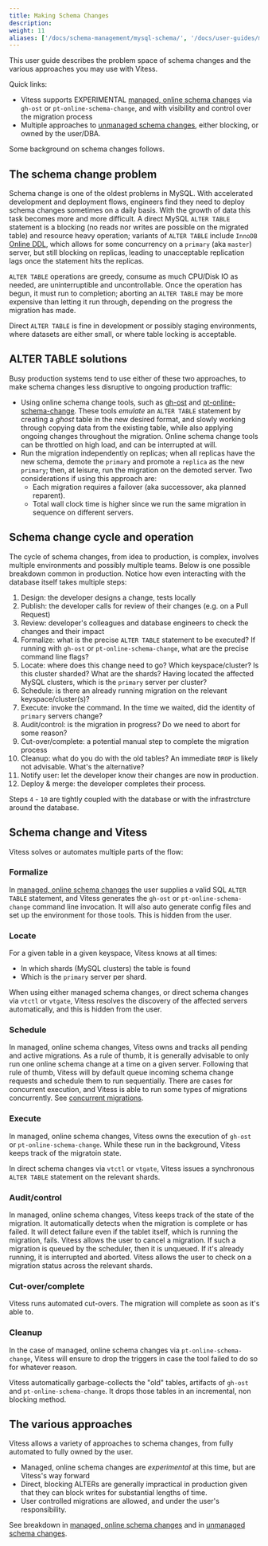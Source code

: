 ```yaml
---
title: Making Schema Changes
description:
weight: 11
aliases: ['/docs/schema-management/mysql-schema/', '/docs/user-guides/mysql-schema/', '/docs/user-guides/making-schema-changes/', '/docs/schema-management/schema-changes/', '/docs/user-guides/schema-changes/']
---
```


This user guide describes the problem space of schema changes and the various approaches you may use with Vitess.

Quick links:

- Vitess supports EXPERIMENTAL [managed, online schema changes](../managed-online-schema-changes/) via `gh-ost` or `pt-online-schema-change`, and with visibility and control over the migration process
- Multiple approaches to [unmanaged schema changes](../unmanaged-schema-changes/), either blocking, or owned by the user/DBA.

Some background on schema changes follows.

## The schema change problem

Schema change is one of the oldest problems in MySQL. With accelerated development and deployment flows, engineers find they need to deploy schema changes sometimes on a daily basis. With the growth of data this task becomes more and more difficult. A direct MySQL `ALTER TABLE` statement is a blocking (no reads nor writes are possible on the migrated table) and resource heavy operation; variants of `ALTER TABLE` include `InnoDB` [Online DDL](https://dev.mysql.com/doc/refman/5.7/en/innodb-online-ddl-operations.html), which allows for some concurrency on a `primary` (aka `master`) server, but still blocking on replicas, leading to unacceptable replication lags once the statement hits the replicas.

`ALTER TABLE` operations are greedy, consume as much CPU/Disk IO as needed, are uninterruptible and uncontrollable. Once the operation has begun, it must run to completion; aborting an `ALTER TABLE` may be more expensive than letting it run through, depending on the progress the migration has made.

Direct `ALTER TABLE` is fine in development or possibly staging environments, where datasets are either small, or where table locking is acceptable.

## ALTER TABLE solutions

Busy production systems tend to use either of these two approaches, to make schema changes less disruptive to ongoing production traffic:

- Using online schema change tools, such as [gh-ost](https://github.com/github/gh-ost) and [pt-online-schema-change](https://www.percona.com/doc/percona-toolkit/3.0/pt-online-schema-change.html). These tools _emulate_ an `ALTER TABLE` statement by creating a _ghost_ table in the new desired format, and slowly working through copying data from the existing table, while also applying ongoing changes throughout the migration.
  Online schema change tools can be throttled on high load, and can be interrupted at will.
- Run the migration independently on replicas; when all replicas have the new schema, demote the `primary` and promote a `replica` as the new `primary`; then, at leisure, run the migration on the demoted server. Two considerations if using this approach are:
  - Each migration requires a failover (aka successover, aka planned reparent).
  - Total wall clock time is higher since we run the same migration in sequence on different servers.

## Schema change cycle and operation

The cycle of schema changes, from idea to production, is complex, involves multiple environments and possibly multiple teams. Below is one possible breakdown common in production. Notice how even interacting with the database itself takes multiple steps:

1. Design: the developer designs a change, tests locally
2. Publish: the developer calls for review of their changes (e.g. on a Pull Request)
3. Review: developer's colleagues and database engineers to check the changes and their impact
4. Formalize: what is the precise `ALTER TABLE` statement to be executed? If running with `gh-ost` or `pt-online-schema-change`, what are the precise command line flags?
5. Locate: where does this change need to go? Which keyspace/cluster? Is this cluster sharded? What are the shards?
  Having located the affected MySQL clusters, which is the `primary` server per cluster?
6. Schedule: is there an already running migration on the relevant keyspace/cluster(s)?
7. Execute: invoke the command. In the time we waited, did the identity of `primary` servers change?
8. Audit/control: is the migration in progress? Do we need to abort for some reason?
9. Cut-over/complete: a potential manual step to complete the migration process
10. Cleanup: what do you do with the old tables? An immediate `DROP` is likely not advisable. What's the alternative?
11. Notify user: let the developer know their changes are now in production.
12. Deploy & merge: the developer completes their process.

Steps `4` - `10` are tightly coupled with the database or with the infrastrcture around the database.

## Schema change and Vitess

Vitess solves or automates multiple parts of the flow:

### Formalize

In [managed, online schema changes](../managed-online-schema-changes/) the user supplies a valid SQL `ALTER TABLE` statement, and Vitess generates the `gh-ost` or `pt-online-schema-change` command line invocation. It will also auto generate config files and set up the environment for those tools. This is hidden from the user.

### Locate

For a given table in a given keyspace, Vitess knows at all times:

- In which shards (MySQL clusters) the table is found
- Which is the `primary` server per shard.

When using either managed schema changes, or direct schema changes via `vtctl` or `vtgate`, Vitess resolves the discovery of the affected servers automatically, and this is hidden from the user.

### Schedule

In managed, online schema changes, Vitess owns and tracks all pending and active migrations. As a rule of thumb, it is generally advisable to only run one online schema change at a time on a given server. Following that rule of thumb, Vitess will by default queue incoming schema change requests and schedule them to run sequentially. There are cases for concurrent execution, and Vitess is able to run some types of migrations concurrently. See [concurrent migrations](./concurrent-migrations).

### Execute

In managed, online schema changes, Vitess owns the execution of `gh-ost` or `pt-online-schema-change`. While these run in the background, Vitess keeps track of the migratoin state.

In direct schema changes via `vtctl` or `vtgate`, Vitess issues a synchronous `ALTER TABLE` statement on the relevant shards.

### Audit/control

In managed, online schema changes, Vitess keeps track of the state of the migration. It automatically detects when the migration is complete or has failed. It will detect failure even if the tablet itself, which is running the migration, fails. Vitess allows the user to cancel a migration. If such a migration is queued by the scheduler, then it is unqueued. If it's already running, it is interrupted and aborted. Vitess allows the user to check on a migration status across the relevant shards.

### Cut-over/complete

Vitess runs automated cut-overs. The migration will complete as soon as it's able to.

### Cleanup

In the case of managed, online schema changes via `pt-online-schema-change`, Vitess will ensure to drop the triggers in case the tool failed to do so for whatever reason.

Vitess automatically garbage-collects the "old" tables, artifacts of `gh-ost` and `pt-online-schema-change`. It drops those tables in an incremental, non blocking method.

## The various approaches

Vitess allows a variety of approaches to schema changes, from fully automated to fully owned by the user.

- Managed, online schema changes are _experimental_ at this time, but are Vitess's way forward
- Direct, blocking ALTERs are generally impractical in production given that they can block writes for substantial lengths of time.
- User controlled migrations are allowed, and under the user's responsibility.

See breakdown in [managed, online schema changes](../managed-online-schema-changes/) and in [unmanaged schema changes](../unmanaged-schema-changes/).
